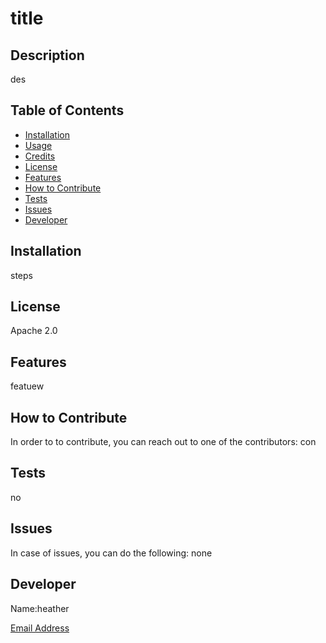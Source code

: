 # title

  ## Description
  des
  
  ## Table of Contents
  
  - [Installation](#installation)
  - [Usage](#usage)
  - [Credits](#credits)
  - [License](#license)
  - [Features](#features)
  - [How to Contribute](#how-to-contribute)
  - [Tests](#tests)
  - [Issues](#issues)
  - [Developer](#developer)
  
  ## Installation
  steps
  
  
  
  
  
  
  
  ## License
  Apache 2.0
  
  ## Features
  featuew
  
  ## How to Contribute

  In order to to contribute, you can reach out to one of the contributors:
  con
  
  ## Tests
  no

  ## Issues
  In case of issues, you can do the following:
  none

  ## Developer
  Name:heather

  [Email Address](mailto:email)

  